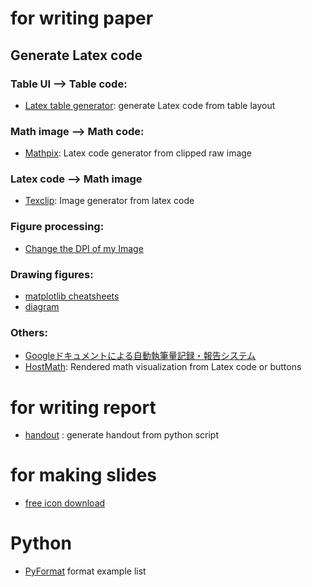 
# for writing paper

## Generate Latex code
### Table UI --> Table code:  
- [Latex table generator](http://www.tablesgenerator.com/): generate Latex code from table layout

### Math image --> Math code:  
- [Mathpix](https://mathpix.com/): Latex code generator from clipped raw image 

### Latex code --> Math image  
- [Texclip](https://texclip.marutank.net/): Image generator from latex code

### Figure processing:  
- [Change the DPI of my Image](https://convert.town/image-dpi)

### Drawing figures:
- [matplotlib cheatsheets](https://github.com/matplotlib/cheatsheets)  
- [diagram](https://webdemo.myscript.com/views/diagram/)

### Others:  
- [Googleドキュメントによる自動執筆量記録・報告システム](https://kunisatolab.github.io/main/how-to-google-doc.html)  
- [HostMath](http://www.hostmath.com/): Rendered math visualization from Latex code or buttons


# for writing report
- [handout](https://github.com/danijar/handout) : generate handout from python script  

# for making slides
- [free icon download](https://icooon-mono.com/)  

# Python
- [PyFormat](https://pyformat.info/)  format example list
